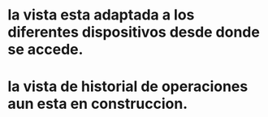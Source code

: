 <!-- Aqui vamos a plasmar los comentarios de nuestro proyecto -->
# la vista esta adaptada a los diferentes dispositivos desde donde se accede.

# la vista de historial de operaciones aun esta en construccion.
